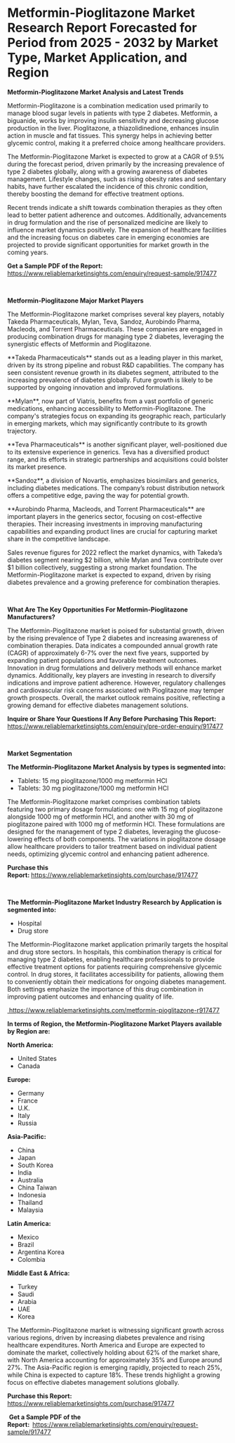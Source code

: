 <p><h1>Metformin-Pioglitazone Market Research Report Forecasted for Period from 2025 -  2032 by Market Type, Market Application, and Region</h1></p><p><strong>Metformin-Pioglitazone Market Analysis and Latest Trends</strong></p>
<p><p>Metformin-Pioglitazone is a combination medication used primarily to manage blood sugar levels in patients with type 2 diabetes. Metformin, a biguanide, works by improving insulin sensitivity and decreasing glucose production in the liver. Pioglitazone, a thiazolidinedione, enhances insulin action in muscle and fat tissues. This synergy helps in achieving better glycemic control, making it a preferred choice among healthcare providers.</p><p>The Metformin-Pioglitazone Market is expected to grow at a CAGR of 9.5% during the forecast period, driven primarily by the increasing prevalence of type 2 diabetes globally, along with a growing awareness of diabetes management. Lifestyle changes, such as rising obesity rates and sedentary habits, have further escalated the incidence of this chronic condition, thereby boosting the demand for effective treatment options. </p><p>Recent trends indicate a shift towards combination therapies as they often lead to better patient adherence and outcomes. Additionally, advancements in drug formulation and the rise of personalized medicine are likely to influence market dynamics positively. The expansion of healthcare facilities and the increasing focus on diabetes care in emerging economies are projected to provide significant opportunities for market growth in the coming years.</p></p>
<p><strong>Get a Sample PDF of the Report:&nbsp;</strong> <a href="https://www.reliablemarketinsights.com/enquiry/request-sample/917477?utm_campaign=3638&utm_medium=2&utm_source=Github&utm_content=ia&utm_term=19042025&utm_id=metformin-pioglitazone">https://www.reliablemarketinsights.com/enquiry/request-sample/917477</a></p>
<p>&nbsp;</p>
<p><strong>Metformin-Pioglitazone Major Market Players</strong></p>
<p><p>The Metformin-Pioglitazone market comprises several key players, notably Takeda Pharmaceuticals, Mylan, Teva, Sandoz, Aurobindo Pharma, Macleods, and Torrent Pharmaceuticals. These companies are engaged in producing combination drugs for managing type 2 diabetes, leveraging the synergistic effects of Metformin and Pioglitazone.</p><p>**Takeda Pharmaceuticals** stands out as a leading player in this market, driven by its strong pipeline and robust R&D capabilities. The company has seen consistent revenue growth in its diabetes segment, attributed to the increasing prevalence of diabetes globally. Future growth is likely to be supported by ongoing innovation and improved formulations.</p><p>**Mylan**, now part of Viatris, benefits from a vast portfolio of generic medications, enhancing accessibility to Metformin-Pioglitazone. The company's strategies focus on expanding its geographic reach, particularly in emerging markets, which may significantly contribute to its growth trajectory.</p><p>**Teva Pharmaceuticals** is another significant player, well-positioned due to its extensive experience in generics. Teva has a diversified product range, and its efforts in strategic partnerships and acquisitions could bolster its market presence. </p><p>**Sandoz**, a division of Novartis, emphasizes biosimilars and generics, including diabetes medications. The company’s robust distribution network offers a competitive edge, paving the way for potential growth.</p><p>**Aurobindo Pharma, Macleods, and Torrent Pharmaceuticals** are important players in the generics sector, focusing on cost-effective therapies. Their increasing investments in improving manufacturing capabilities and expanding product lines are crucial for capturing market share in the competitive landscape.</p><p>Sales revenue figures for 2022 reflect the market dynamics, with Takeda’s diabetes segment nearing $2 billion, while Mylan and Teva contribute over $1 billion collectively, suggesting a strong market foundation. The Metformin-Pioglitazone market is expected to expand, driven by rising diabetes prevalence and a growing preference for combination therapies.</p></p>
<p>&nbsp;</p>
<p><strong>What Are The Key Opportunities For Metformin-Pioglitazone Manufacturers?</strong></p>
<p><p>The Metformin-Pioglitazone market is poised for substantial growth, driven by the rising prevalence of Type 2 diabetes and increasing awareness of combination therapies. Data indicates a compounded annual growth rate (CAGR) of approximately 6-7% over the next five years, supported by expanding patient populations and favorable treatment outcomes. Innovation in drug formulations and delivery methods will enhance market dynamics. Additionally, key players are investing in research to diversify indications and improve patient adherence. However, regulatory challenges and cardiovascular risk concerns associated with Pioglitazone may temper growth prospects. Overall, the market outlook remains positive, reflecting a growing demand for effective diabetes management solutions.</p></p>
<p><strong>Inquire or Share Your Questions If Any Before Purchasing This Report:</strong> <a href="https://www.reliablemarketinsights.com/enquiry/pre-order-enquiry/917477?utm_campaign=3638&utm_medium=2&utm_source=Github&utm_content=ia&utm_term=19042025&utm_id=metformin-pioglitazone">https://www.reliablemarketinsights.com/enquiry/pre-order-enquiry/917477</a></p>
<p>&nbsp;</p>
<p><strong>Market Segmentation</strong></p>
<p><strong>The Metformin-Pioglitazone Market Analysis by types is segmented into:</strong></p>
<p><ul><li>Tablets: 15 mg pioglitazone/1000 mg metformin HCl</li><li>Tablets: 30 mg pioglitazone/1000 mg metformin HCl</li></ul></p>
<p><p>The Metformin-Pioglitazone market comprises combination tablets featuring two primary dosage formulations: one with 15 mg of pioglitazone alongside 1000 mg of metformin HCl, and another with 30 mg of pioglitazone paired with 1000 mg of metformin HCl. These formulations are designed for the management of type 2 diabetes, leveraging the glucose-lowering effects of both components. The variations in pioglitazone dosage allow healthcare providers to tailor treatment based on individual patient needs, optimizing glycemic control and enhancing patient adherence.</p></p>
<p><strong>Purchase this Report:&nbsp;</strong><a href="https://www.reliablemarketinsights.com/purchase/917477?utm_campaign=3638&utm_medium=2&utm_source=Github&utm_content=ia&utm_term=19042025&utm_id=metformin-pioglitazone">https://www.reliablemarketinsights.com/purchase/917477</a></p>
<p>&nbsp;</p>
<p><strong>The Metformin-Pioglitazone Market Industry Research by Application is segmented into:</strong></p>
<p><ul><li>Hospital</li><li>Drug store</li></ul></p>
<p><p>The Metformin-Pioglitazone market application primarily targets the hospital and drug store sectors. In hospitals, this combination therapy is critical for managing type 2 diabetes, enabling healthcare professionals to provide effective treatment options for patients requiring comprehensive glycemic control. In drug stores, it facilitates accessibility for patients, allowing them to conveniently obtain their medications for ongoing diabetes management. Both settings emphasize the importance of this drug combination in improving patient outcomes and enhancing quality of life.</p></p>
<p><a href="https://www.reliablemarketinsights.com/metformin-pioglitazone-r917477?utm_campaign=3638&utm_medium=2&utm_source=Github&utm_content=ia&utm_term=19042025&utm_id=metformin-pioglitazone">&nbsp;https://www.reliablemarketinsights.com/metformin-pioglitazone-r917477</a></p>
<p><strong>In terms of Region, the Metformin-Pioglitazone Market Players available by Region are:</strong></p>
<p>
    <p> <strong> North America: </strong>
        <ul>
            <li>United States</li>
            <li>Canada</li>
        </ul>
        </p> 
    <p> <strong> Europe: </strong>
        <ul>
            <li>Germany</li>
            <li>France</li>
            <li>U.K.</li>
            <li>Italy</li>
            <li>Russia</li>
        </ul>
        </p> 
    <p> <strong> Asia-Pacific: </strong>
        <ul>
            <li>China</li>
            <li>Japan</li>
            <li>South Korea</li>
            <li>India</li>
            <li>Australia</li>
            <li>China Taiwan</li>
            <li>Indonesia</li>
            <li>Thailand</li>
            <li>Malaysia</li>
        </ul>
        </p> 
    <p> <strong> Latin America: </strong>
        <ul>
            <li>Mexico</li>
            <li>Brazil</li>
            <li>Argentina Korea</li>
            <li>Colombia</li>
        </ul>
        </p> 
    <p> <strong> Middle East & Africa: </strong>
        <ul>
            <li>Turkey</li>
            <li>Saudi</li>
            <li>Arabia</li>
            <li>UAE</li>
            <li>Korea</li>
        </ul>
    </p>
    </p>
<p><p>The Metformin-Pioglitazone market is witnessing significant growth across various regions, driven by increasing diabetes prevalence and rising healthcare expenditures. North America and Europe are expected to dominate the market, collectively holding about 62% of the market share, with North America accounting for approximately 35% and Europe around 27%. The Asia-Pacific region is emerging rapidly, projected to reach 25%, while China is expected to capture 18%. These trends highlight a growing focus on effective diabetes management solutions globally.</p></p>
<p><strong>Purchase this Report: </strong><a href="https://www.reliablemarketinsights.com/purchase/917477?utm_campaign=3638&utm_medium=2&utm_source=Github&utm_content=ia&utm_term=19042025&utm_id=metformin-pioglitazone">https://www.reliablemarketinsights.com/purchase/917477</a></p>
<p>&nbsp;<strong>Get a Sample PDF of the Report:&nbsp;&nbsp;</strong><a href="https://www.reliablemarketinsights.com/enquiry/request-sample/917477?utm_campaign=3638&utm_medium=2&utm_source=Github&utm_content=ia&utm_term=19042025&utm_id=metformin-pioglitazone">https://www.reliablemarketinsights.com/enquiry/request-sample/917477</a></p>
<p><strong></strong></p>
<p><p></p><p></p><p></p></p>